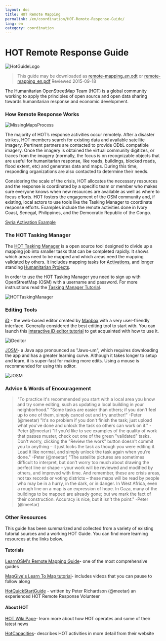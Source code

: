 ```yaml
---
layout: doc
title: HOT Remote Mapping
permalink: /en/coordination/HOT-Remote-Response-Guide/
lang: en
category: coordination
---
```


# HOT Remote Response Guide

![HotGuideLogo](https://www.hotosm.org/sites/default/themes/hot_theme/logo.png)

> This guide may be downloaded as [remote-mapping_en.odt](/files/remote-mapping_en.odt) or [remote-mapping_en.pdf](/files/remote-mapping_en.pdf)
> Reviewed 2015-09-18

The Humanitarian OpenStreetMap Team (HOT) is a global community working to apply the principles of open source and open data sharing towards humanitarian response and economic development.

### How Remote Response Works

![MissingMapsProcess](http://hot.openstreetmap.org/sites/default/files/styles/large/public/process.png?itok=jlAYWov0)

The majority of HOT’s response activities occur remotely. After a disaster strikes, HOT members search for existing data and available satellite imagery. Pertinent partners are contacted to provide ODbL compatible imagery. Once the imagery is obtained the virtual community digitizes, or traces from the imagery (normally, the focus is on recognizable objects that are useful for humanitarian response, like roads, buildings, blocked roads, flood extent, etc) and generates data and maps. During this time, responding organizations are also contacted to determine their needs.

Considering the scale of the crisis, HOT allocates the necessary resources and the response is coordinated by a specific team or member who makes sure everyone knows when new resources are available as well as where to focus efforts. HOT fosters the engagement of the OSM community and, if existing, local actors to use tools like the Tasking Manager to coordinate response efforts. Examples include the remote activities done in Ivory Coast, Senegal, Philippines, and the Democratic Republic of the Congo.

[Syria Activation Example](http://hot.openstreetmap.org/updates/2013-01-28_syria_activation)

### The HOT Tasking Manager

The [HOT Tasking Manager](http://tasks.hotosm.org/) is a open source tool designed to divide up a mapping job into smaller tasks that can be completed rapidly. It shows which areas need to be mapped and which areas need the mapping validated by others. It includes mapping tasks for [Activations](http://wiki.openstreetmap.org/wiki/HOT_activation), and longer standing [Humanitarian Projects](http://hot.openstreetmap.org/projects).

In order to use the HOT Tasking Manager you need to sign up with OpenStreetMap (OSM) with a username and password. For more instructions read the [Tasking Manager Tutorial](http://learnosm.org/en/coordination/tasking-manager/).

![HOTTaskingManager](http://hot.openstreetmap.org/sites/default/files/styles/large/public/task_manager_v2_screenshot_CAR_example.png?itok=Q35ytxKl)

### Editing Tools

[iD](http://learnosm.org/en/beginner/id-editor/) - the web-based editor created by [Mapbox](www.mapbox.com) with a very user-friendly interface. Generally considered the best editing tool to start with. You can launch this [interactive iD editor tutorial](http://ideditor.com/) to get acquainted with how to use it.

![iDeditor](https://blog.openstreetmap.org/wp-content/uploads/2013/08/id-editor-sotm-us-2013-venue-screenshot.png)


[JOSM](https://josm.openstreetmap.de/)- a Java app pronounced as "Jaws-um", which requires downloading the app and has a greater learning curve. Although it takes longer to setup and learn, it is super-fast for making more edits. Using a mouse is recommended for using this editor.

![JOSM](http://njgeo.org/wp-content/uploads/2010/07/josm_osm_editor.png)

### Advice & Words of Encouragement

> "To practice it's recommended you start with a local area you know and try some editing, such as updating a local building in your neighborhood."
> "Some tasks are easier than others; if you don't feel up to one of them, simply cancel out and try another!" -Peter (@meetar)
> "It's no problem if you don't finish the task; just upload what you've done and unlock the task so others can work on it." -Peter (@meetar)
> "If you'd like to see examples of the quality of work that passes muster, check out one of the green "validated" tasks. Don't worry, clicking the "Review the work" button doesn't commit you to anything – it just locks the task as though you were editing it. Load it like normal, and simply unlock the task again when you're done." -Peter (@meetar)
> "The satellite pictures are sometimes difficult to interpret, but don't worry too much about drawing the perfect line or shape – your work will be reviewed and modified by others, and improved with time. And remember, these are crisis areas, not tax records or voting districts – these maps will be read by people who may be in a hurry, in the dark, or in danger. In West Africa, even a rough line on a map is an expression of hope. In Gaza, many of the buildings to be mapped are already gone; but we mark the fact of their construction. Accuracy is nice, but it isn't the point." -Peter (@meetar)

### Other Resources

This guide has been summarized and collected from a variety of existing tutorial sources and a working HOT Guide. You can find more learning resources at the links below.

#### Tutorials

[LearnOSM's Remote Mapping Guide](http://learnosm.org/en/coordination/remote/)- one of the most comprehensive guides

[MapGive's Learn To Map tutorial](http://mapgive.state.gov/learn-to-map/)- includes videos that you can pause to follow along

[HotQuickStartGuide](https://gist.github.com/meetar/b9929dfec129d1d7f5f2) - written by Peter Richardson (@meetar) an experienced HOT Remote Response Volunteer

#### About HOT

[HOT Wiki Page](http://wiki.openstreetmap.org/wiki/Humanitarian_OSM_Team)-  learn more about how HOT operates and some of their latest news

[HotCapacities](http://hot.openstreetmap.org/about/hot_capacities)- describes HOT activities in more detail from their website
